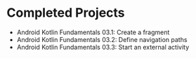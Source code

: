 Completed Projects
============================
- Android Kotlin Fundamentals 03.1: Create a fragment
- Android Kotlin Fundamentals 03.2: Define navigation paths
- Android Kotlin Fundamentals 03.3: Start an external activity
